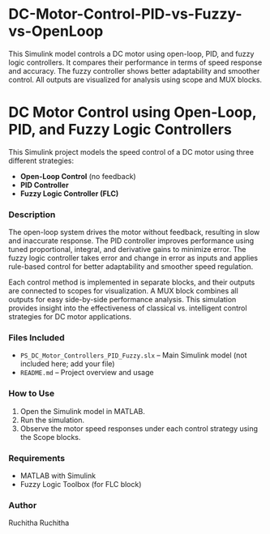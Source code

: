# DC-Motor-Control-PID-vs-Fuzzy-vs-OpenLoop
This Simulink model controls a DC motor using open-loop, PID, and fuzzy logic controllers. It compares their performance in terms of speed response and accuracy. The fuzzy controller shows better adaptability and smoother control. All outputs are visualized for analysis using scope and MUX blocks.
# DC Motor Control using Open-Loop, PID, and Fuzzy Logic Controllers

This Simulink project models the speed control of a DC motor using three different strategies:

- **Open-Loop Control** (no feedback)
- **PID Controller**
- **Fuzzy Logic Controller (FLC)**

### Description

The open-loop system drives the motor without feedback, resulting in slow and inaccurate response. The PID controller improves performance using tuned proportional, integral, and derivative gains to minimize error. The fuzzy logic controller takes error and change in error as inputs and applies rule-based control for better adaptability and smoother speed regulation.

Each control method is implemented in separate blocks, and their outputs are connected to scopes for visualization. A MUX block combines all outputs for easy side-by-side performance analysis. This simulation provides insight into the effectiveness of classical vs. intelligent control strategies for DC motor applications.

### Files Included

- `PS_DC_Motor_Controllers_PID_Fuzzy.slx` – Main Simulink model (not included here; add your file)
- `README.md` – Project overview and usage

### How to Use

1. Open the Simulink model in MATLAB.
2. Run the simulation.
3. Observe the motor speed responses under each control strategy using the Scope blocks.

### Requirements

- MATLAB with Simulink
- Fuzzy Logic Toolbox (for FLC block)

### Author

Ruchitha Ruchitha

